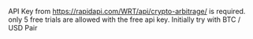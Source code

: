 API Key from https://rapidapi.com/WRT/api/crypto-arbitrage/ is required.
only 5 free trials are allowed with the free api key.
Initially try with BTC / USD Pair
